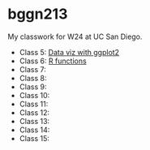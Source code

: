 # bggn213
My classwork for W24 at UC San Diego.

- Class 5: [Data viz with ggplot2](https://github.com/r88ngg/bggn213/blob/main/class05/class05.pdf)
- Class 6: [R functions](https://github.com/r88ngg/bggn213/blob/main/class06/class06.pdf)
- Class 7:
- Class 8:
- Class 9:
- Class 10:
- Class 11:
- Class 12:
- Class 13:
- Class 14:
- Class 15: 
